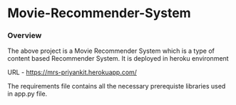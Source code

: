 # Movie-Recommender-System

### Overview

The above project is a Movie Recommender System which is a type of content based Recommender System.
It is deployed in heroku environment

URL - https://mrs-priyankit.herokuapp.com/

The requirements file contains all the necessary prerequiste libraries used in app.py file.
